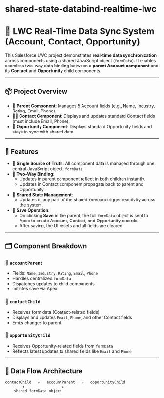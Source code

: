 # shared-state-databind-realtime-lwc


# 🔄 LWC Real-Time Data Sync System (Account, Contact, Opportunity)

This Salesforce LWC project demonstrates **real-time data synchronization** across components using a shared JavaScript object (`formData`). It enables seamless two-way data binding between a **parent Account component** and its **Contact** and **Opportunity** child components.

---

## 📦 Project Overview

- 🧩 **Parent Component**: Manages 5 Account fields (e.g., Name, Industry, Rating, Email, Phone).
- 👨‍💼 **Contact Component**: Displays and updates standard Contact fields (must include Email, Phone).
- 💼 **Opportunity Component**: Displays standard Opportunity fields and stays in sync with shared data.

---

## 🔧 Features

- 🧠 **Single Source of Truth**: All component data is managed through one central JavaScript object: `formData`.
- 🔄 **Two-Way Binding**:
  - Updates in parent component reflect in both children instantly.
  - Updates in Contact component propagate back to parent and Opportunity.
- 🧬 **Shared State Management**:
  - Updates to any part of the shared `formData` trigger reactivity across the system.
- 💾 **Save Operation**:
  - On clicking **Save** in the parent, the full `formData` object is sent to Apex to create Account, Contact, and Opportunity records.
  - After saving, the UI resets and all fields are cleared.

---

## 🗂️ Component Breakdown

### 🔹 `accountParent`
- Fields: `Name`, `Industry`, `Rating`, `Email`, `Phone`
- Handles centralized `formData`
- Dispatches updates to child components
- Initiates save via Apex

### 🔹 `contactChild`
- Receives form data (Contact-related fields)
- Displays and updates `Email`, `Phone`, and other Contact fields
- Emits changes to parent

### 🔹 `opportunityChild`
- Receives Opportunity-related fields from `formData`
- Reflects latest updates to shared fields like `Email` and `Phone`

---

## 📄 Data Flow Architecture

```plaintext
contactChild   ⇄   accountParent   ⇄   opportunityChild
        ↑                 ↓
    shared formData object
